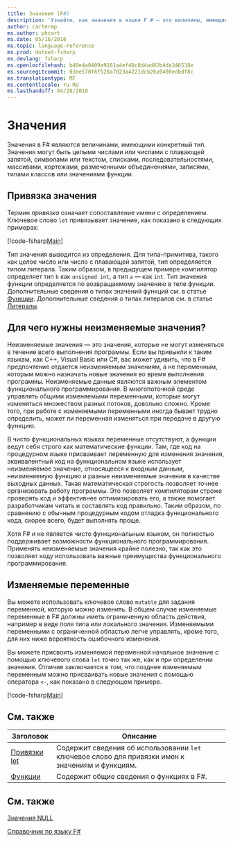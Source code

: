 ```yaml
---
title: Значения (F#)
description: 'Узнайте, как значения в языке F # — это величины, имеющие определенный тип.'
author: cartermp
ms.author: phcart
ms.date: 05/16/2016
ms.topic: language-reference
ms.prod: dotnet-fsharp
ms.devlang: fsharp
ms.openlocfilehash: b40e4a0409a9161a4ef48c8d4ad82b4da346538e
ms.sourcegitcommit: 03ee570f6f528a7d23a4221dcb26a9498edbdf8c
ms.translationtype: MT
ms.contentlocale: ru-RU
ms.lasthandoff: 04/28/2018
---
```

# <a name="values"></a>Значения

Значения в F# являются величинами, имеющими конкретный тип. Значения могут быть целыми числами или числами с плавающей запятой, символами или текстом, списками, последовательностями, массивами, кортежами, размеченными объединениями, записями, типами классов или значениями функции.


## <a name="binding-a-value"></a>Привязка значения
Термин *привязка* означает сопоставление имени с определением. Ключевое слово `let` привязывает значение, как показано в следующих примерах:

[!code-fsharp[Main](../../../../samples/snippets/fsharp/lang-ref-1/snippet601.fs)]

Тип значения выводится из определения. Для типа-примитива, такого как целое число или число с плавающей запятой, тип определяется типом литерала. Таким образом, в предыдущем примере компилятор определяет тип `b` как `unsigned int`, а тип `a` — как `int`. Тип значения функции определяется по возвращаемому значению в теле функции. Дополнительные сведения о типах значений функций см. в статье [Функции](../functions/index.md). Дополнительные сведения о типах литералов см. в статье [Литералы](../literals.md).


## <a name="why-immutable"></a>Для чего нужны неизменяемые значения?
Неизменяемые значения — это значения, которые не могут изменяться в течение всего выполнения программы. Если вы привыкли к таким языкам, как C++, Visual Basic или C#, вас может удивить, что в F# предпочтение отдается неизменяемым значениям, а не переменным, которым можно назначать новые значения во время выполнения программы. Неизменяемые данные являются важным элементом функционального программирования. В многопоточной среде управлять общими изменяемыми переменными, которые могут изменяться множеством разных потоков, довольно сложно. Кроме того, при работе с изменяемыми переменными иногда бывает трудно определить, может ли переменная изменяться при передаче в другую функцию.

В чисто функциональных языках переменные отсутствуют, а функции ведут себя строго как математические функции. Там, где код на процедурном языке присваивает переменную для изменения значения, эквивалентный код на функциональном языке использует неизменяемое значение, относящееся к входным данным, неизменяемую функцию и разные неизменяемые значения в качестве выходных данных. Такая математическая строгость позволяет точнее организовать работу программы. Это позволяет компиляторам строже проверять код и эффективнее оптимизировать его, а также помогает разработчикам читать и составлять код правильно. Таким образом, по сравнению с обычным процедурным кодом отладка функционального кода, скорее всего, будет выполнять проще.

Хотя F# и не является чисто функциональным языком, он полностью поддерживает возможности функционального программирования. Применять неизменяемые значения крайне полезно, так как это позволяет коду использовать важные преимущества функционального программирования.


## <a name="mutable-variables"></a>Изменяемые переменные
Вы можете использовать ключевое слово `mutable` для задания переменной, которую можно изменить. В общем случае изменяемые переменные в F# должны иметь ограниченную область действия, например в виде поля типа или локального значения. Изменяемыми переменными с ограниченной областью легче управлять, кроме того, для них ниже вероятность ошибочного изменения.

Вы можете присвоить изменяемой переменной начальное значение с помощью ключевого слова `let` точно так же, как и при определении значения. Отличие заключается в том, что позднее изменяемым переменным можно присваивать новые значения с помощью оператора `<-`, как показано в следующем примере.

[!code-fsharp[Main](../../../../samples/snippets/fsharp/lang-ref-1/snippet602.fs)]
    
## <a name="related-topics"></a>См. также


|Заголовок|Описание|
|-----|-----------|
|[Привязки let](../functions/let-bindings.md)|Содержит сведения об использовании `let` ключевое слово для привязки имен к значениям и функциям.|
|[Функции](../functions/index.md)|Содержит общие сведения о функциях в F#.|

## <a name="see-also"></a>См. также
[Значения NULL](null-Values.md)

[Справочник по языку F#](../index.md)

